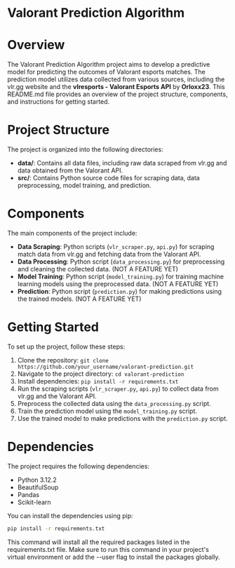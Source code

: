 # Valorant Prediction Algorithm

# Overview
The Valorant Prediction Algorithm project aims to develop a predictive model for predicting the outcomes of Valorant esports matches. The prediction model utilizes data collected from various sources, including the vlr.gg website and the **vlresports - Valorant Esports API** by __Orloxx23__. This README.md file provides an overview of the project structure, components, and instructions for getting started.

# Project Structure
The project is organized into the following directories:

- **data/**: Contains all data files, including raw data scraped from vlr.gg and data obtained from the Valorant API.
- **src/**: Contains Python source code files for scraping data, data preprocessing, model training, and prediction.

# Components
The main components of the project include:

- **Data Scraping**: Python scripts (`vlr_scraper.py`, `api.py`) for scraping match data from vlr.gg and fetching data from the Valorant API.
- **Data Processing**: Python script (`data_processing.py`) for preprocessing and cleaning the collected data.  (NOT A FEATURE YET)
- **Model Training**: Python script (`model_training.py`) for training machine learning models using the preprocessed data.  (NOT A FEATURE YET)
- **Prediction**: Python script (`prediction.py`) for making predictions using the trained models.  (NOT A FEATURE YET)

# Getting Started
To set up the project, follow these steps:

1. Clone the repository: `git clone https://github.com/your_username/valorant-prediction.git`
2. Navigate to the project directory: `cd valorant-prediction`
3. Install dependencies: `pip install -r requirements.txt`
4. Run the scraping scripts (`vlr_scraper.py`, `api.py`) to collect data from vlr.gg and the Valorant API.
5. Preprocess the collected data using the `data_processing.py` script.
6. Train the prediction model using the `model_training.py` script.
7. Use the trained model to make predictions with the `prediction.py` script.

# Dependencies
The project requires the following dependencies:

- Python 3.12.2
- BeautifulSoup
- Pandas
- Scikit-learn

You can install the dependencies using pip:
```bash
pip install -r requirements.txt
```
This command will install all the required packages listed in the requirements.txt file. Make sure to run this command in your project's virtual environment or add the --user flag to install the packages globally.